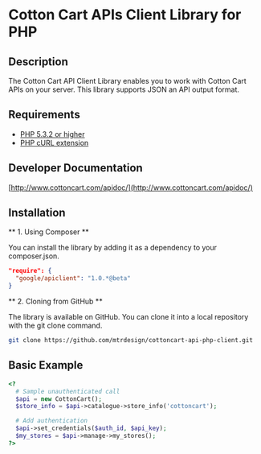 # Cotton Cart APIs Client Library for PHP #

## Description ##
The Cotton Cart API Client Library enables you to work with Cotton Cart APIs on your server. This library supports JSON an API output format.

## Requirements ##
* [PHP 5.3.2 or higher](http://www.php.net/)
* [PHP cURL extension](http://php.net/manual/en/book.curl.php)

## Developer Documentation ##
[http://www.cottoncart.com/apidoc/](http://www.cottoncart.com/apidoc/)

## Installation ##

** 1. Using Composer **

You can install the library by adding it as a dependency to your composer.json.

```json
"require": {
  "google/apiclient": "1.0.*@beta"
}
```   

** 2. Cloning from GitHub **

The library is available on GitHub. You can clone it into a local repository with the git clone command.

```sh
git clone https://github.com/mtrdesign/cottoncart-api-php-client.git
```

## Basic Example ##
```php
<?
  # Sample unauthenticated call
  $api = new CottonCart();
  $store_info = $api->catalogue->store_info('cottoncart');

  # Add authentication
  $api->set_credentials($auth_id, $api_key);
  $my_stores = $api->manage->my_stores();
?>
```
